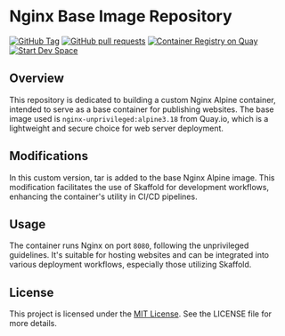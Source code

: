 # Nginx Base Image Repository
[![GitHub Tag](https://img.shields.io/github/v/tag/smichard/nginx_base_image "GitHub Tag")](https://github.com/smichard/nginx_base_image/tags)
[![GitHub pull requests](https://img.shields.io/github/issues-pr-raw/smichard/nginx_base_image "GitHub Pull Requests")](https://github.com/smichard/nginx_base_image/pulls)
[![Container Registry on Quay](https://img.shields.io/badge/Quay-Container_Registry-46b9e5 "Container Registry on Quay")](https://quay.io/repository/michard/nginx_base_image)
[![Start Dev Space](https://www.eclipse.org/che/contribute.svg)](https://devspaces.apps.ocp.michard.cc#https://github.com/smichard/nginx_base_image)

## Overview
This repository is dedicated to building a custom Nginx Alpine container, intended to serve as a base container for publishing websites. The base image used is `nginx-unprivileged:alpine3.18` from Quay.io, which is a lightweight and secure choice for web server deployment.

## Modifications
In this custom version, tar is added to the base Nginx Alpine image. This modification facilitates the use of Skaffold for development workflows, enhancing the container's utility in CI/CD pipelines.

## Usage
The container runs Nginx on port `8080`, following the unprivileged guidelines. It's suitable for hosting websites and can be integrated into various deployment workflows, especially those utilizing Skaffold.

## License

This project is licensed under the [MIT License](./LICENSE). See the LICENSE file for more details.